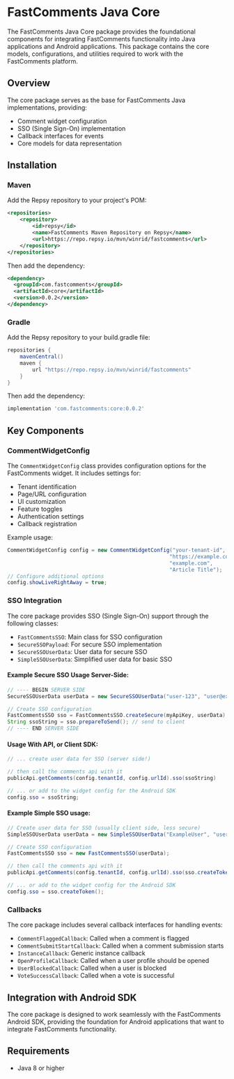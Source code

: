 # FastComments Java Core

The FastComments Java Core package provides the foundational components for integrating FastComments functionality into Java applications and Android applications. This package contains the core models, configurations, and utilities required to work with the FastComments platform.

## Overview

The core package serves as the base for FastComments Java implementations, providing:

- Comment widget configuration
- SSO (Single Sign-On) implementation
- Callback interfaces for events
- Core models for data representation

## Installation

### Maven

Add the Repsy repository to your project's POM:

```xml
<repositories>
    <repository>
        <id>repsy</id>
        <name>FastComments Maven Repository on Repsy</name>
        <url>https://repo.repsy.io/mvn/winrid/fastcomments</url>
    </repository>
</repositories>
```

Then add the dependency:

```xml
<dependency>
  <groupId>com.fastcomments</groupId>
  <artifactId>core</artifactId>
  <version>0.0.2</version>
</dependency>
```

### Gradle

Add the Repsy repository to your build.gradle file:

```groovy
repositories {
    mavenCentral()
    maven {
        url "https://repo.repsy.io/mvn/winrid/fastcomments"
    }
}
```

Then add the dependency:

```groovy
implementation 'com.fastcomments:core:0.0.2'
```

## Key Components

### CommentWidgetConfig

The `CommentWidgetConfig` class provides configuration options for the FastComments widget. It includes settings for:

- Tenant identification
- Page/URL configuration
- UI customization
- Feature toggles
- Authentication settings
- Callback registration

Example usage:

```java
CommentWidgetConfig config = new CommentWidgetConfig("your-tenant-id", "page-url-id", 
                                                    "https://example.com/article", 
                                                    "example.com", 
                                                    "Article Title");
// Configure additional options
config.showLiveRightAway = true;
```

### SSO Integration

The core package provides SSO (Single Sign-On) support through the following classes:

- `FastCommentsSSO`: Main class for SSO configuration
- `SecureSSOPayload`: For secure SSO implementation
- `SecureSSOUserData`: User data for secure SSO
- `SimpleSSOUserData`: Simplified user data for basic SSO

#### Example Secure SSO Usage Server-Side:

```java
// ---- BEGIN SERVER SIDE
SecureSSOUserData userData = new SecureSSOUserData("user-123", "user@example.com", "Example User", "https://example.com/avatar.jpg");

// Create SSO configuration
FastCommentsSSO sso = FastCommentsSSO.createSecure(myApiKey, userData);
String ssoString = sso.prepareToSend(); // send to client
// ---- END SERVER SIDE
```

#### Usage With API, or Client SDK:

```java
// ... create user data for SSO (server side!)

// then call the comments api with it
publicApi.getComments(config.tenantId, config.urlId).sso(ssoString)

// ... or add to the widget config for the Android SDK
config.sso = ssoString;
```

#### Example Simple SSO usage:

```java
// Create user data for SSO (usually client side, less secure)
SimpleSSOUserData userData = new SimpleSSOUserData("ExampleUser", "user@example.com", "https://example.com/avatar.jpg");

// Create SSO configuration
FastCommentsSSO sso = new FastCommentsSSO(userData);

// then call the comments api with it
publicApi.getComments(config.tenantId, config.urlId).sso(sso.createToken())

// ... or add to the widget config for the Android SDK
config.sso = sso.createToken();
```

### Callbacks

The core package includes several callback interfaces for handling events:

- `CommentFlaggedCallback`: Called when a comment is flagged
- `CommentSubmitStartCallback`: Called when a comment submission starts
- `InstanceCallback`: Generic instance callback
- `OpenProfileCallback`: Called when a user profile should be opened
- `UserBlockedCallback`: Called when a user is blocked
- `VoteSuccessCallback`: Called when a vote is successful

## Integration with Android SDK

The core package is designed to work seamlessly with the FastComments Android SDK, providing the foundation for Android applications that want to integrate FastComments functionality.

## Requirements

- Java 8 or higher
